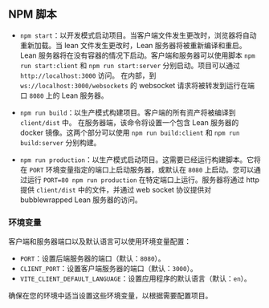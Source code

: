 ## NPM 脚本

* `npm start`：以开发模式启动项目。当客户端文件发生更改时，浏览器将自动重新加载。当 lean 文件发生更改时，Lean 服务器将被重新编译和重启。Lean 服务器将在没有容器的情况下启动。客户端和服务器可以使用脚本 `npm run start:client` 和 `npm run start:server` 分别启动。项目可以通过 `http://localhost:3000` 访问。
在内部，到 `ws://localhost:3000/websockets` 的 websocket 请求将被转发到运行在端口 `8080` 上的 Lean 服务器。

* `npm run build`：以生产模式构建项目。客户端的所有资产将被编译到 `client/dist` 中。
在服务器端，该命令将设置一个包含 Lean 服务器的 docker 镜像。这两个部分可以使用 `npm run build:client` 和 `npm run build:server` 分别构建。

* `npm run production`：以生产模式启动项目。这需要已经运行构建脚本。它将在 `PORT` 环境变量指定的端口上启动服务器，或默认在 `8080` 上启动。您可以通过运行 `PORT=80 npm run production` 在特定端口上运行。服务器将通过 http 提供 `client/dist` 中的文件，并通过 web socket 协议提供对 bubblewrapped Lean 服务器的访问。

### 环境变量

客户端和服务器端口以及默认语言可以使用环境变量配置：

* `PORT`：设置后端服务器的端口（默认：`8080`）。
* `CLIENT_PORT`：设置客户端服务器的端口（默认：`3000`）。
* `VITE_CLIENT_DEFAULT_LANGUAGE`：设置应用程序的默认语言（默认：`en`）。

确保在您的环境中适当设置这些环境变量，以根据需要配置项目。
